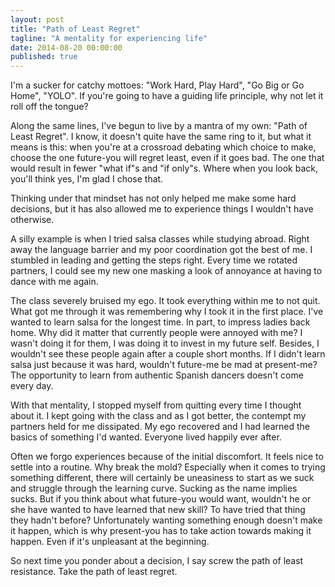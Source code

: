 ```yaml
---
layout: post
title: "Path of Least Regret"
tagline: "A mentality for experiencing life"
date: 2014-08-20 00:00:00
published: true
---
```


I'm a sucker for catchy mottoes: "Work Hard, Play Hard", "Go Big or Go Home", 
"YOLO". If you're going to have a guiding life principle, why not let it roll 
off the tongue?

Along the same lines, I've begun to live by a mantra of my own: "Path of Least 
Regret". I know, it doesn't quite have the same ring to it, but what it means is 
this: when you're at a crossroad debating which choice to make, choose the one 
future-you will regret least, even if it goes bad. The one that would result in 
fewer "what if"s and "if only"s. Where when you look back, you'll think yes, I'm 
glad I chose that.

Thinking under that mindset has not only helped me make some hard decisions, but 
it has also allowed me to experience things I wouldn't have otherwise.

A silly example is when I tried salsa classes while studying abroad. Right away 
the language barrier and my poor coordination got the best of me. I stumbled in 
leading and getting the steps right. Every time we rotated partners, I could see 
my new one masking a look of annoyance at having to dance with me again.

The class severely bruised my ego. It took everything within me to not quit. 
What got me through it was remembering why I took it in the first place. I've 
wanted to learn salsa for the longest time. In part, to impress ladies back 
home. Why did it matter that currently people were annoyed with me? I wasn't 
doing it for them, I was doing it to invest in my future self. Besides, I 
wouldn't see these people again after a couple short months. If I didn't learn 
salsa just because it was hard, wouldn't future-me be mad at present-me? The 
opportunity to learn from authentic Spanish dancers doesn't come every day.

With that mentality, I stopped myself from quitting every time I thought about 
it. I kept going with the class and as I got better, the contempt my partners 
held for me dissipated. My ego recovered and I had learned the basics of 
something I'd wanted. Everyone lived happily ever after.

Often we forgo experiences because of the initial discomfort. It feels nice to 
settle into a routine. Why break the mold? Especially when it comes to trying 
something different, there will certainly be uneasiness to start as we suck and 
struggle through the learning curve. Sucking as the name implies sucks. But if 
you think about what future-you would want, wouldn't he or she have wanted to 
have learned that new skill? To have tried that thing they hadn't before? 
Unfortunately wanting something enough doesn't make it happen, which is why 
present-you has to take action towards making it happen. Even if it's unpleasant 
at the beginning.

So next time you ponder about a decision, I say screw the path of least 
resistance. Take the path of least regret.
